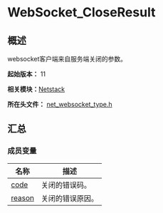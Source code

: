 # WebSocket_CloseResult


## 概述

websocket客户端来自服务端关闭的参数。

**起始版本：** 11

**相关模块：**[Netstack](netstack.md)

**所在头文件：** [net_websocket_type.h](net__websocket__type_8h.md#net_websocket_typeh)

## 汇总


### 成员变量

| 名称 | 描述 | 
| -------- | -------- |
| [code](netstack.md#code-13) | 关闭的错误码。 | 
| [reason](netstack.md#reason-13) | 关闭的错误原因。 | 
